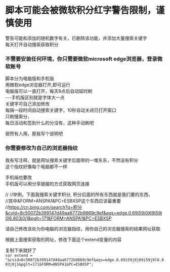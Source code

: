 
# 脚本可能会被微软积分红字警告限制，谨慎使用    
警告可能和添加的随机数字有关，已删除该功能，并添加大量搜索关键字    
每天打开自动搜索获取积分   
### 不需要安装任何环境，你只需要微软microsoft edge浏览器，登录微软账号      
脚本分为电脑版和手机版   
用微软edge浏览器打开,即可运行        
电脑版可以一直打开，每天8点后自动延时刷    
---手机版区别就是字体大一点    
关键字可自己添加修改   
每隔一段时间自动搜索关键字，10秒自动关闭已打开窗口   
只刷搜索分，  
每日活动和签到什么的分没有，这种手动刷吧   

居然有人用，那我写个说明吧  
### 你需要修改为自己的浏览器指纹  

我有写注释，就是网址搜索关键字后面带的一堆东东，不然没有积分  
这个指纹好像每个电脑都不一样  

手机端也要改  
手机版可以用分享链接的方式获取网页连接  

//
//举例，下面我搜索关键字积分, 积分后面的所有东西就是我们要的东西，  
//其中&FORM=ANSPA1&PC=ESBXSP这个东西应该最重要  
//https://cn.bing.com/search?q=积分&cvid=8c50072b399147d49aa6772b9869c9ef&aqs=edge.0.69i59j0j69i59j0l6.803j0j1&pglt=171&FORM=ANSPA1&PC=ESBXSP

请自己修改该处为你电脑的浏览器指纹，用你自己的浏览器搜索的结果网址获取  

根据上面搜索获取的网址，修改下面这个extend变量的内容  

复制下来就好了  
`
var extend = "&cvid=8c50072b399147d49aa6772b9869c9ef&aqs=edge.0.69i59j0j69i59j0l6.803j0j1&pglt=171&FORM=ANSPA1&PC=ESBXSP";
`
